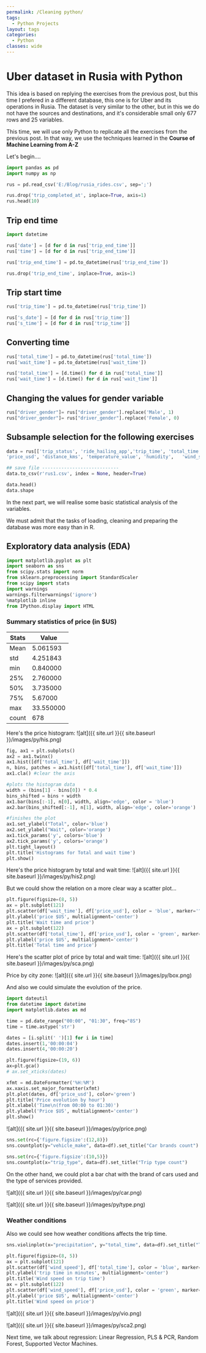 ```yaml
---
permalink: /Cleaning python/
tags: 
  - Python Projects
layout: tags
categories: 
  - Python
classes: wide
---
```


# Uber dataset in Rusia with Python

This idea is based on replying the exercises from the previous post, but this time I prefered in a different database, this one is for Uber 
and its operations in Rusia. The dataset is very similar to the other, but in this we do not have the sources and destinations, and it's 
considerable small only 677 rows and 25 variables.

This time, we will use only Python to replicate all the exercises from the previous post. In that way, we use the techniques learned in the **Course of Machine Learning from A-Z**

Let's begin....

```python
import pandas as pd 
import numpy as np

rus = pd.read_csv('E:/Blog/rusia_rides.csv', sep=';')

rus.drop('trip_completed_at', inplace=True, axis=1)
rus.head(10)
```


## Trip end time

```python
import datetime

rus['date'] = [d for d in rus['trip_end_time']]
rus['time'] = [d for d in rus['trip_end_time']]

rus['trip_end_time'] = pd.to_datetime(rus['trip_end_time'])

rus.drop('trip_end_time', inplace=True, axis=1)
```

## Trip start time
```python
rus['trip_time'] = pd.to_datetime(rus['trip_time'])

rus['s_date'] = [d for d in rus['trip_time']]
rus['s_time'] = [d for d in rus['trip_time']]
```

## Converting time
```python
rus['total_time'] = pd.to_datetime(rus['total_time'])
rus['wait_time'] = pd.to_datetime(rus['wait_time'])

rus['total_time'] = [d.time() for d in rus['total_time']]
rus['wait_time'] = [d.time() for d in rus['wait_time']]
```

## Changing the values for gender variable
```python
rus["driver_gender"]= rus["driver_gender"].replace('Male', 1)
rus["driver_gender"]= rus["driver_gender"].replace('Female', 0)
```

## Subsample selection for the following exercises

```python
data = rus[['trip_status', 'ride_hailing_app','trip_time', 'total_time', 'wait_time', 'trip_type',	'surge_multiplier', 'vehicle_make',	'driver_gender', 'trip_map_image_url',
'price_usd', 'distance_kms', 'temperature_value', 'humidity',	'wind_speed',	'cloudness',	'weather_main',	'weather_desc',	'precipitation']]

## save file ----------------------------
data.to_csv(r'rus1.csv', index = None, header=True)

data.head()
data.shape
```

In the next part, we will realise some basic statistical analysis of the variables.

We must admit that the tasks of loading, cleaning and preparing the database was more easy than in R.

## Exploratory data analysis (EDA)

```python
import matplotlib.pyplot as plt
import seaborn as sns
from scipy.stats import norm
from sklearn.preprocessing import StandardScaler
from scipy import stats
import warnings
warnings.filterwarnings('ignore')
%matplotlib inline
from IPython.display import HTML
```

###  Summary statistics of price (in $US)

 
| Stats | Value      |
|-------|------------|
| Mean  | 5\.061593  |
| std   | 4\.251843  |
| min   | 0\.840000  |
| 25%   | 2\.760000  |
| 50%   | 3\.735000  |
| 75%   | 5\.67000   |
| max   | 33\.550000 |
| count | 678        |


Here's the price histogram: ![alt]({{ site.url }}{{ site.baseurl }}/images/py/his.png)

```python
fig, ax1 = plt.subplots()
ax2 = ax1.twinx()
ax1.hist([df['total_time'], df['wait_time']])
n, bins, patches = ax1.hist([df['total_time'], df['wait_time']])
ax1.cla() #clear the axis

#plots the histogram data
width = (bins[1] - bins[0]) * 0.4
bins_shifted = bins + width
ax1.bar(bins[:-1], n[0], width, align='edge', color = 'blue')
ax2.bar(bins_shifted[:-1], n[1], width, align='edge', color='orange')

#finishes the plot
ax1.set_ylabel("Total", color='blue')
ax2.set_ylabel("Wait", color='orange')
ax1.tick_params('y', colors='blue')
ax2.tick_params('y', colors='orange')
plt.tight_layout()
plt.title('Histograms for Total and wait time')
plt.show()
```

Here's the price histogram by total and wait time: ![alt]({{ site.url }}{{ site.baseurl }}/images/py/his2.png)

But we could show the relation on a more clear way a scatter plot...

```python
plt.figure(figsize=(8, 5))
ax = plt.subplot(121)
plt.scatter(df['wait_time'], df['price_usd'], color = 'blue', marker='^')
plt.ylabel('price $US', multialignment='center')
plt.title('Wait time and price')
ax = plt.subplot(122)
plt.scatter(df['total_time'], df['price_usd'], color = 'green', marker='*')
plt.ylabel('price $US', multialignment='center')
plt.title('Total time and price')
```

Here's the scatter plot of price by total and wait time: ![alt]({{ site.url }}{{ site.baseurl }}/images/py/sca.png)

Price by city zone: ![alt]({{ site.url }}{{ site.baseurl }}/images/py/box.png)

And also we could simulate the evolution of the price.

```python
import dateutil
from datetime import datetime
import matplotlib.dates as md

time = pd.date_range("00:00", "01:30", freq="8S")
time = time.astype('str')

dates = [i.split(' ')[1] for i in time]
dates.insert(1,'00:00:04')
dates.insert(4,'00:00:20')

plt.figure(figsize=(19, 6))
ax=plt.gca()
# ax.set_xticks(dates)

xfmt = md.DateFormatter('%H:%M')
ax.xaxis.set_major_formatter(xfmt)
plt.plot(dates, df['price_usd'], color='green')
plt.title('Price evolution by hour')
plt.xlabel('Time\n(from 00:00 to 01:30)')
plt.ylabel('Price $US', multialignment='center')
plt.show()
```

![alt]({{ site.url }}{{ site.baseurl }}/images/py/price.png)

```python
sns.set(rc={'figure.figsize':(12,8)})
sns.countplot(y="vehicle_make", data=df).set_title("Car brands count")

sns.set(rc={'figure.figsize':(10,5)})
sns.countplot(x="trip_type", data=df).set_title("Trip type count")
```

On the other hand, we could plot a bar chat with the brand of cars used and the type of services provided.

![alt]({{ site.url }}{{ site.baseurl }}/images/py/car.png)

![alt]({{ site.url }}{{ site.baseurl }}/images/py/type.png)


### Weather conditions

Also we could see how weather conditions affects the trip time.


```python
sns.violinplot(x="precipitation", y="total_time", data=df).set_title("Trip time by precipitation condition")

plt.figure(figsize=(8, 5))
ax = plt.subplot(121)
plt.scatter(df['wind_speed'], df['total_time'], color = 'blue', marker='^')
plt.ylabel('trip time in minutes', multialignment='center')
plt.title('Wind speed on trip time')
ax = plt.subplot(122)
plt.scatter(df['wind_speed'], df['price_usd'], color = 'green', marker='*')
plt.ylabel('price $US', multialignment='center')
plt.title('Wind speed on price')
```

![alt]({{ site.url }}{{ site.baseurl }}/images/py/vio.png)

![alt]({{ site.url }}{{ site.baseurl }}/images/py/sca2.png)



Next time, we talk about regression: Linear Regression, PLS & PCR, Random Forest, Supported Vector Machines.





